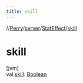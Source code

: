 ```yaml
---
title: skill
---
```

//[Perry](../../../index.html)/[server](../index.html)/[StatEffect](index.html)/[skill](skill.html)



# skill



[jvm]\
val [skill](skill.html): [Boolean](https://kotlinlang.org/api/latest/jvm/stdlib/kotlin/-boolean/index.html)




